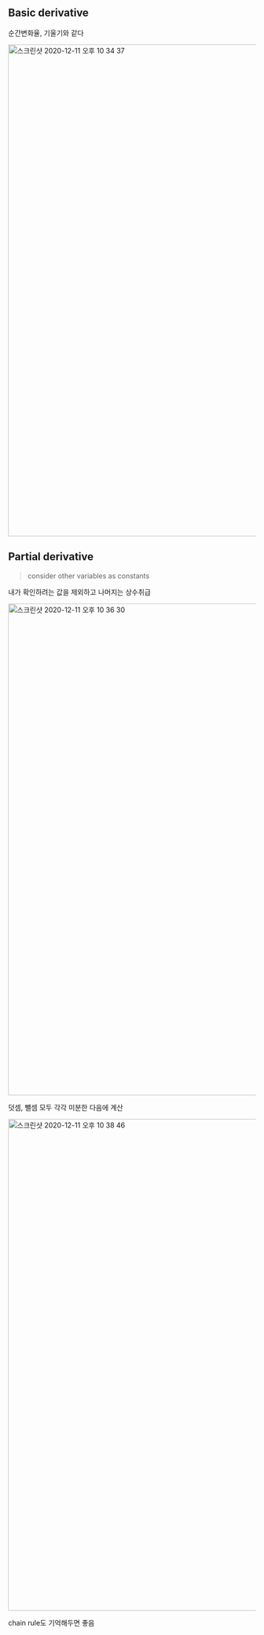 ## Basic derivative

순간변화율, 기울기와 같다

<img width="1000" alt="스크린샷 2020-12-11 오후 10 34 37" src="https://user-images.githubusercontent.com/62995632/101909612-13d08a80-3c01-11eb-9fe2-046c8bbe6922.png">

## Partial derivative

> consider other variables as constants

내가 확인하려는 값을 제외하고 나머지는 상수취급

<img width="1000" alt="스크린샷 2020-12-11 오후 10 36 30" src="https://user-images.githubusercontent.com/62995632/101909800-57c38f80-3c01-11eb-97f2-08a5cf2d5ebd.png">

덧셈, 뺄셈 모두 각각 미분한 다음에 계산

<img width="1000" alt="스크린샷 2020-12-11 오후 10 38 46" src="https://user-images.githubusercontent.com/62995632/101909968-a7a25680-3c01-11eb-8a0e-8bf16b3374e4.png">

chain rule도 기억해두면 좋음
